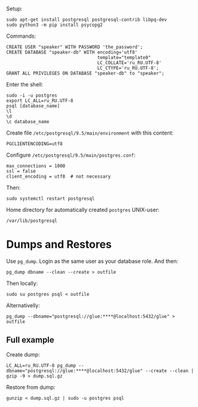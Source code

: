 Setup:

    sudo apt-get install postgresql postgresql-contrib libpq-dev
    sudo python3 -m pip install psycopg2

Commands:

    CREATE USER "speaker" WITH PASSWORD 'the_password';
    CREATE DATABASE "speaker-db" WITH encoding='utf8'
                                      template="template0"
                                      LC_COLLATE='ru_RU.UTF-8'
                                      LC_CTYPE='ru_RU.UTF-8';
    GRANT ALL PRIVILEGES ON DATABASE "speaker-db" to "speaker";

Enter the shell:

    sudo -i -u postgres
    export LC_ALL=ru_RU.UTF-8
    psql [database_name]
    \l
    \d
    \c database_name

Create file `/etc/postgresql/9.5/main/environment` with this content:

    PGCLIENTENCODING=utf8

Configure `/etc/postgresql/9.5/main/postgres.conf`:

    max_connections = 1000
    ssl = false
    client_encoding = utf8  # not necessary

Then:

    sudo systemctl restart postgresql

Home directory for automatically created `postgres` UNIX-user:

    /var/lib/postgresql


# Dumps and Restores

Use `pg_dump`. Login as the same user as your database role. And then:

    pg_dump dbname --clean --create > outfile

Then locally:

    sudo su postgres psql < outfile

Alternativelly:

    pg_dump --dbname="postgresql://glue:****@localhost:5432/glue" > outfile

## Full example

Create dump:

    LC_ALL=ru_RU.UTF-8 pg_dump --dbname="postgresql://glue:****@localhost:5432/glue" --create --clean | gzip -9 > dump.sql.gz

Restore from dump:

    gunzip < dump.sql.gz | sudo -u postgres psql

